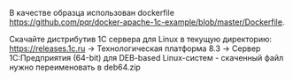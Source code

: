 В качестве образца использован dockerfile https://github.com/pqr/docker-apache-1c-example/blob/master/Dockerfile.

Скачайте дистрибутив 1С сервера для Linux в текущую директорию: https://releases.1c.ru -> Технологическая платформа 8.3 -> Cервер 1С:Предприятия (64-bit) для DEB-based Linux-систем - скаченный файл нужно переименовать в deb64.zip

